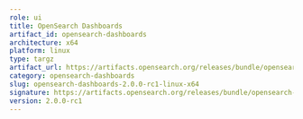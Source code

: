 ```yaml
---
role: ui
title: OpenSearch Dashboards
artifact_id: opensearch-dashboards
architecture: x64
platform: linux
type: targz
artifact_url: https://artifacts.opensearch.org/releases/bundle/opensearch-dashboards/2.0.0-rc1/opensearch-dashboards-2.0.0-rc1-linux-x64.tar.gz
category: opensearch-dashboards
slug: opensearch-dashboards-2.0.0-rc1-linux-x64
signature: https://artifacts.opensearch.org/releases/bundle/opensearch-dashboards/2.0.0-rc1/opensearch-dashboards-2.0.0-rc1-linux-x64.tar.gz.sig
version: 2.0.0-rc1
---
```


